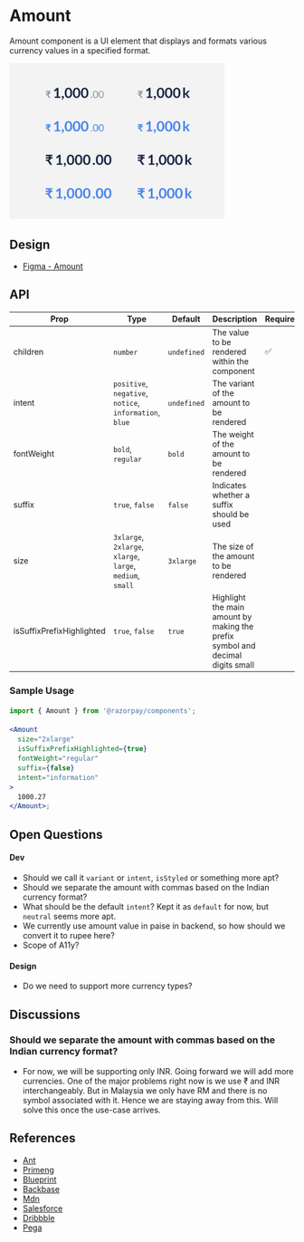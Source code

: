 # Amount <!-- omit in toc -->

Amount component is a UI element that displays and formats various currency values in a specified format.

<img  src="./amount-thumbnail.png"  width="380" />

## Design

- [Figma - Amount](https://www.figma.com/file/jubmQL9Z8V7881ayUD95ps/Blade---Payment-Light?node-id=28012%3A580578&t=3peAz8A2n2Gw4WMl-1)

## API

| Prop                      | Type                                                       | Default     | Description                                                                    | Required |
| ------------------------- | ---------------------------------------------------------- | ----------- | ------------------------------------------------------------------------------ | -------- |
| children                  | `number`                                                   | `undefined` | The value to be rendered within the component                                  | ✅       |
| intent                    | `positive`, `negative`, `notice`, `information`, `blue`    | `undefined` | The variant of the amount to be rendered                                       |          |
| fontWeight                | `bold`, `regular`                                          | `bold`      | The weight of the amount to be rendered                                        |          |
| suffix                    | `true`, `false`                                            | `false`     | Indicates whether a suffix should be used                                      |          |
| size                      | `3xlarge`, `2xlarge`, `xlarge`, `large`, `medium`, `small` | `3xlarge`   | The size of the amount to be rendered                                          |          |
| isSuffixPrefixHighlighted | `true`, `false`                                            | `true`      | Highlight the main amount by making the prefix symbol and decimal digits small |          |

### Sample Usage

```jsx
import { Amount } from '@razorpay/components';

<Amount
  size="2xlarge"
  isSuffixPrefixHighlighted={true}
  fontWeight="regular"
  suffix={false}
  intent="information"
>
  1000.27
</Amount>;
```

## Open Questions

#### Dev

- Should we call it `variant` or `intent`, `isStyled` or something more apt?
- Should we separate the amount with commas based on the Indian currency format?
- What should be the default `intent`? Kept it as `default` for now, but `neutral` seems more apt.
- We currently use amount value in paise in backend, so how should we convert it to rupee here?
- Scope of A11y?

#### Design

- Do we need to support more currency types?

## Discussions

### Should we separate the amount with commas based on the Indian currency format?

- For now, we will be supporting only INR. Going forward we will add more currencies. One of the major problems right now is we use ₹ and INR interchangeably. But in Malaysia we only have RM and there is no symbol associated with it. Hence we are staying away from this. Will solve this once the use-case arrives.

## References

- [Ant](https://ant.design/components/input)
- [Primeng](https://primeng.org/inputnumber)
- [Blueprint](https://blueprintjs.com/docs/#core/components/file-input)
- [Backbase](https://designsystem.backbase.com/v1/components/amount/web)
- [Mdn](https://developer.mozilla.org/en-US/docs/Web/JavaScript/Reference/Global_Objects/Intl/NumberFormat)
- [Salesforce](https://developer.salesforce.com/docs/component-library/bundle/ui:inputCurrency)
- [Dribbble](https://dribbble.com/tags/money_components)
- [Pega](https://design.pega.com/design/currency/)
